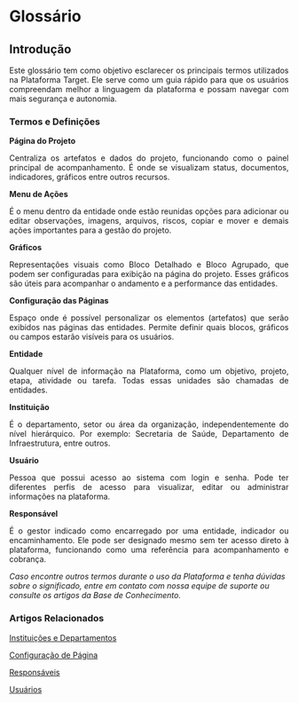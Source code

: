 # Glossário

## Introdução

<p style="text-align: justify;">Este glossário tem como objetivo esclarecer os principais termos utilizados na Plataforma Target. Ele serve como um guia rápido para que os usuários compreendam melhor a linguagem da plataforma e possam navegar com mais segurança e autonomia.</p>

### Termos e Definições

**Página do Projeto**

<p style="text-align: justify;">Centraliza os artefatos e dados do projeto, funcionando como o painel principal de acompanhamento. É onde se visualizam status, documentos, indicadores, gráficos entre outros recursos.</p>

**Menu de Ações**

<p style="text-align: justify;">É o menu dentro da entidade onde estão reunidas opções para adicionar ou editar observações, imagens, arquivos, riscos, copiar e mover e demais ações importantes para a gestão do projeto.</p>

**Gráficos**

<p style="text-align: justify;">Representações visuais como Bloco Detalhado e Bloco Agrupado, que podem ser configuradas para exibição na página do projeto. Esses gráficos são úteis para acompanhar o andamento e a performance das entidades.</p>

**Configuração das Páginas**

<p style="text-align: justify;">Espaço onde é possível personalizar os elementos (artefatos) que serão exibidos nas páginas das entidades. Permite definir quais blocos, gráficos ou campos estarão visíveis para os usuários.</p>

**Entidade**

<p style="text-align: justify;">Qualquer nível de informação na Plataforma, como um objetivo, projeto, etapa, atividade ou tarefa. Todas essas unidades são chamadas de entidades.</p>

**Instituição**

<p style="text-align: justify;">É o departamento, setor ou área da organização, independentemente do nível hierárquico. Por exemplo: Secretaria de Saúde, Departamento de Infraestrutura, entre outros.</p>

**Usuário**

<p style="text-align: justify;">Pessoa que possui acesso ao sistema com login e senha. Pode ter diferentes perfis de acesso para visualizar, editar ou administrar informações na plataforma.</p>

**Responsável**

<p style="text-align: justify;">É o gestor indicado como encarregado por uma entidade, indicador ou encaminhamento. Ele pode ser designado mesmo sem ter acesso direto à plataforma, funcionando como uma referência para acompanhamento e cobrança.</p>

_Caso encontre outros termos durante o uso da Plataforma e tenha dúvidas sobre o significado, entre em contato com nossa equipe de suporte ou consulte os artigos da Base de Conhecimento._

### Artigos Relacionados
[Instituições e Departamentos](10.2.3_Instituições_departamentos.md)

[Configuração de Página](docs/10.1_Configuração_de_Páginas.md)

[Responsáveis](docs/10.2.2_Responsáveis.md)

[Usuários](docs/10.3_Gestão_de_Usuários.md)





